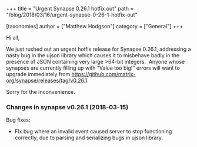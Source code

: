 +++
title = "Urgent Synapse 0.26.1 hotfix out"
path = "/blog/2018/03/16/urgent-synapse-0-26-1-hotfix-out"

[taxonomies]
author = ["Matthew Hodgson"]
category = ["General"]
+++

Hi all,

We just rushed out an urgent hotfix release for Synapse 0.26.1, addressing a nasty bug in the ujson library which causes it to misbehave badly in the presence of JSON containing very large &gt;64-bit integers.  Anyone whose synapses are currently filling up with "Value too big!" errors will want to upgrade immediately from <a href="https://github.com/matrix-org/synapse/releases/tag/v0.26.1">https://github.com/matrix-org/synapse/releases/tag/v0.26.1</a>.

Sorry for the inconvenience.
<h3>Changes in synapse v0.26.1 (2018-03-15)</h3>
Bug fixes:
<ul>
 	<li>Fix bug where an invalid event caused server to stop functioning correctly, due to parsing and serializing bugs in ujson library.</li>
</ul>
